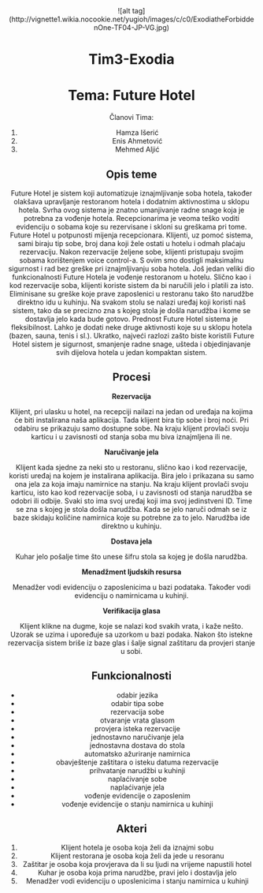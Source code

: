 <center>
![alt tag](http://vignette1.wikia.nocookie.net/yugioh/images/c/c0/ExodiatheForbiddenOne-TF04-JP-VG.jpg)
<center>

# Tim3-Exodia

# Tema: Future Hotel

Članovi Tima:
1. Hamza Išerić
2. Enis Ahmetović
3. Mehmed Aljić

## Opis teme
Future Hotel je sistem koji automatizuje iznajmljivanje soba hotela, također olakšava upravljanje restoranom hotela i dodatnim aktivnostima u sklopu hotela. Svrha ovog sistema je znatno umanjivanje radne snage koja je potrebna za vođenje hotela. Recepcionarima je veoma teško voditi evidenciju o sobama koje su rezervisane i skloni su greškama pri tome. Future Hotel u potpunosti mijenja recepcionara. Klijenti, uz pomoć sistema, sami biraju tip sobe, broj dana koji žele ostati u hotelu i odmah plaćaju rezervaciju. Nakon rezervacije željene sobe, klijenti pristupaju svojim sobama korištenjem voice control-a. S ovim smo dostigli maksimalnu sigurnost i rad bez greške pri iznajmljivanju soba hotela. Još jedan veliki dio funkcionalnosti Future Hotela je vođenje restoranom u hotelu. Slično kao i kod rezervacije soba, klijenti koriste sistem da bi naručili jelo i platili za isto. Eliminisane su greške koje prave zaposlenici u restoranu tako što narudžbe direktno idu u kuhinju. Na svakom stolu se nalazi uređaj koji koristi naš sistem, tako da se precizno zna s kojeg stola je došla narudžba i kome se dostavlja jelo kada bude gotovo. Prednost Future Hotel sistema je fleksibilnost. Lahko je dodati neke druge aktivnosti koje su u sklopu hotela (bazen, sauna, tenis i sl.). Ukratko, najveći razlozi zašto biste koristili Future Hotel sistem je sigurnost, smanjenje radne snage, ušteda i objedinjavanje svih dijelova hotela u jedan kompaktan sistem.

## Procesi

**Rezervacija**


Klijent, pri ulasku u hotel, na recepciji nailazi na jedan od uređaja na kojima će biti instalirana naša aplikacija. Tada klijent bira tip sobe i broj noći. Pri odabiru se prikazuju samo dostupne sobe. Na kraju klijent provlači svoju karticu i u zavisnosti od stanja soba mu biva iznajmljena ili ne.

**Naručivanje jela**


Klijent kada sjedne za neki sto u restoranu, slično kao i kod rezervacije, koristi uređaj na kojem je instalirana aplikacija. Bira jelo i prikazana su samo ona jela za koja imaju namirnice na stanju. Na kraju klijent provlači svoju karticu, isto kao kod rezervacije soba, i u zavisnosti od stanja narudžba se odobri ili odbije. Svaki sto ima svoj uređaj koji ima svoj jedinstveni ID. Time se zna s kojeg je stola došla narudžba. Kada se jelo naruči odmah se iz baze skidaju količine namirnica koje su potrebne za to jelo. Narudžba ide direktno u kuhinju.

**Dostava jela**


Kuhar jelo pošalje time što unese šifru stola sa kojeg je došla narudžba.

**Menadžment ljudskih resursa**


Menadžer vodi evidenciju o zaposlenicima u bazi podataka. Također vodi evidenciju o namirnicama u kuhinji.

**Verifikacija glasa**


Klijent klikne na dugme, koje se nalazi kod svakih vrata, i kaže nešto. Uzorak se uzima i upoređuje sa uzorkom u bazi podaka. Nakon što istekne rezervacija sistem briše iz baze glas i šalje signal zaštitaru da provjeri stanje u sobi.


## Funkcionalnosti
- odabir jezika
- odabir tipa sobe
- rezervacija sobe
- otvaranje vrata glasom
- provjera isteka rezervacije
- jednostavno naručivanje jela
- jednostavna dostava do stola
- automatsko ažuriranje namirnica
- obavještenje zaštitara o isteku datuma rezervacije
- prihvatanje narudžbi u kuhinji
- naplaćivanje sobe
- naplaćivanje jela
- vođenje evidencije o zaposlenim
- vođenje evidencije o stanju namirnica u kuhinji

## Akteri
1. Klijent hotela je osoba koja želi da iznajmi sobu
2. Klijent restorana je osoba koja želi da jede u resoranu
3. Zaštitar je osoba koja provjerava da li su ljudi na vrijeme napustili hotel
4. Kuhar je osoba koja prima narudžbe, pravi jelo i dostavlja jelo
5. Menadžer vodi evidenciju o uposlenicima i stanju namirnica u kuhinji

